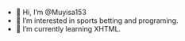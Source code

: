 - 👋 Hi, I’m @Muyisa153
- 👀 I’m interested in sports betting and programing.
- 🌱 I’m currently learning XHTML.

<!---
Muyisa153/Muyisa153 is a ✨ special ✨ repository because its `README.md` (this file) appears on your GitHub profile.
You can click the Preview link to take a look at your changes.
--->
